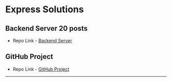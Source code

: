 # Express Solutions
## Backend Server 20 posts

- Repo Link - [Backend Server](https://github.com/MadhavSahi/FullStack-JavaScript-2022-23/tree/main/PlacementAssignment_MadhavSahi/Express-Solutions/Q1-express "Repo Link")
## GitHub Project

- Repo Link - [GitHub Project](https://github.com/MadhavSahi/FullStack-JavaScript-2022-23/tree/main/PlacementAssignment_MadhavSahi/Express-Solutions/fullstack-express "Repo Link")

<hr>
